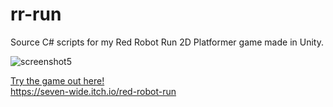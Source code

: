 # rr-run
Source C# scripts for my Red Robot Run 2D Platformer game made in Unity.



![screenshot5](https://user-images.githubusercontent.com/61729647/225319260-ebb7d578-6c83-408f-ad9e-8b412ddc34bf.png)

[Try the game out here!](https://seven-wide.itch.io/red-robot-run)\
https://seven-wide.itch.io/red-robot-run
